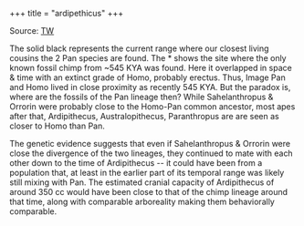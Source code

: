 +++
title = "ardipethicus"
+++

Source: [TW](https://threadreaderapp.com/thread/1654354287797981185.html)

The solid black represents the current range where our closest living cousins the 2 Pan species are found. The * shows the site where the only known fossil chimp from ~545 KYA was found. Here it overlapped in space & time with an extinct grade of Homo, probably erectus. Thus, Image Pan and Homo lived in close proximity as recently 545 KYA. But the paradox is, where are the fossils of the Pan lineage then? While Sahelanthropus & Orrorin were probably close to the Homo-Pan common ancestor, most apes after that, Ardipithecus, Australopithecus, Paranthropus are are seen as closer to Homo than Pan. 

The genetic evidence suggests that even if Sahelanthropus & Orrorin were close the divergence of the two lineages, they continued to mate with each other down to the time of Ardipithecus -- it could have been from a population that, at least in the earlier part of its temporal range was likely still mixing with Pan. The estimated cranial capacity of Ardipithecus of around 350 cc would have been close to that of the chimp lineage around that time, along with comparable arboreality making them behaviorally comparable. 